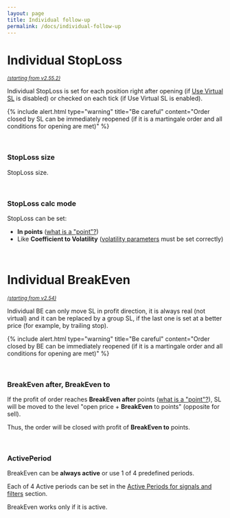 ```yaml
---
layout: page
title: Individual follow-up
permalink: /docs/individual-follow-up
---
```


# Individual StopLoss

<sup>[*(starting from v2.55.2)*](/docs/versions-history#20230818-0905-2552)</sup>

Individual StopLoss is set for each position right after opening (if [Use Virtual SL](/docs/follow-up#use-virtual-stoploss) is disabled) or checked on each tick (if Use Virtual SL is enabled).

{% include alert.html type="warning" title="Be careful" content="Order closed by SL can be immediately reopened (if it is a martingale order and all conditions for opening are met)" %}

<br />

### StopLoss size

StopLoss size.

<br />

### StopLoss calc mode

StopLoss can be set:
* **In points** ([what is a "point"?](/docs/FAQ/what-is-a-point))
* Like **Coefficient to Volatility** ([volatility parameters](/docs/volatility) must be set correctly)

<br />

# Individual BreakEven

<sup>[*(starting from v2.54)*](/docs/versions-history#20230427-0706-254)</sup>

Individual BE can only move SL in profit direction, it is always real (not virtual) and it can be replaced by a group SL, if the last one is set at a better price (for example, by trailing stop).

{% include alert.html type="warning" title="Be careful" content="Order closed by BE can be immediately reopened (if it is a martingale order and all conditions for opening are met)" %}

<br />

### BreakEven after, BreakEven to

If the profit of order reaches **BreakEven after** points ([what is a "point"?](/docs/FAQ/what-is-a-point)), SL will be moved to the level "open price + **BreakEven** to points" (opposite for sell).

Thus, the order will be closed with profit of **BreakEven to** points.

<br />

### ActivePeriod

BreakEven can be **always active** or use 1 of 4 predefined periods.

Each of 4 Active periods can be set in the [Active Periods for signals and filters](/docs/active-periods) section.

BreakEven works only if it is active.
